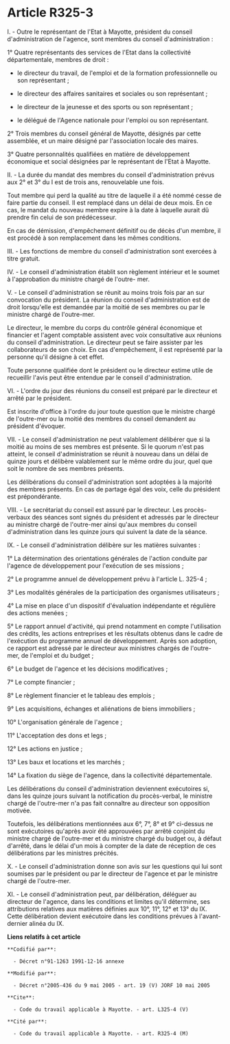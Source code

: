 # Article R325-3

I. - Outre le représentant de l'Etat à Mayotte, président du conseil d'administration de l'agence, sont membres du conseil
d'administration :

1° Quatre représentants des services de l'Etat dans la collectivité départementale, membres de droit :

- le directeur du travail, de l'emploi et de la formation professionnelle ou son représentant ;

- le directeur des affaires sanitaires et sociales ou son représentant ;

- le directeur de la jeunesse et des sports ou son représentant ;

- le délégué de l'Agence nationale pour l'emploi ou son représentant.

2° Trois membres du conseil général de Mayotte, désignés par cette assemblée, et un maire désigné par l'association locale
des maires.

3° Quatre personnalités qualifiées en matière de développement économique et social désignées par le représentant de l'Etat à
Mayotte.

II. - La durée du mandat des membres du conseil d'administration prévus aux 2° et 3° du I est de trois ans, renouvelable une
fois.

Tout membre qui perd la qualité au titre de laquelle il a été nommé cesse de faire partie du conseil. Il est remplacé dans un
délai de deux mois. En ce cas, le mandat du nouveau membre expire à la date à laquelle aurait dû prendre fin celui de son
prédécesseur.

En cas de démission, d'empêchement définitif ou de décès d'un membre, il est procédé à son remplacement dans les mêmes
conditions.

III. - Les fonctions de membre du conseil d'administration sont exercées à titre gratuit.

IV. - Le conseil d'administration établit son règlement intérieur et le soumet à l'approbation du ministre chargé de l'outre-
mer.

V. - Le conseil d'administration se réunit au moins trois fois par an sur convocation du président. La réunion du conseil
d'administration est de droit lorsqu'elle est demandée par la moitié de ses membres ou par le ministre chargé de l'outre-mer.

Le directeur, le membre du corps du contrôle général économique et financier et l'agent comptable assistent avec voix
consultative aux réunions du conseil d'administration. Le directeur peut se faire assister par les collaborateurs de son
choix. En cas d'empêchement, il est représenté par la personne qu'il désigne à cet effet.

Toute personne qualifiée dont le président ou le directeur estime utile de recueillir l'avis peut être entendue par le
conseil d'administration.

VI. - L'ordre du jour des réunions du conseil est préparé par le directeur et arrêté par le président.

Est inscrite d'office à l'ordre du jour toute question que le ministre chargé de l'outre-mer ou la moitié des membres du
conseil demandent au président d'évoquer.

VII. - Le conseil d'administration ne peut valablement délibérer que si la moitié au moins de ses membres est présente. Si le
quorum n'est pas atteint, le conseil d'administration se réunit à nouveau dans un délai de quinze jours et délibère
valablement sur le même ordre du jour, quel que soit le nombre de ses membres présents.

Les délibérations du conseil d'administration sont adoptées à la majorité des membres présents. En cas de partage égal des
voix, celle du président est prépondérante.

VIII. - Le secrétariat du conseil est assuré par le directeur. Les procès-verbaux des séances sont signés du président et
adressés par le directeur au ministre chargé de l'outre-mer ainsi qu'aux membres du conseil d'administration dans les quinze
jours qui suivent la date de la séance.

IX. - Le conseil d'administration délibère sur les matières suivantes :

1° La détermination des orientations générales de l'action conduite par l'agence de développement pour l'exécution de ses
missions ;

2° Le programme annuel de développement prévu à l'article L. 325-4 ;

3° Les modalités générales de la participation des organismes utilisateurs ;

4° La mise en place d'un dispositif d'évaluation indépendante et régulière des actions menées ;

5° Le rapport annuel d'activité, qui prend notamment en compte l'utilisation des crédits, les actions entreprises et les
résultats obtenus dans le cadre de l'exécution du programme annuel de développement. Après son adoption, ce rapport est
adressé par le directeur aux ministres chargés de l'outre-mer, de l'emploi et du budget ;

6° Le budget de l'agence et les décisions modificatives ;

7° Le compte financier ;

8° Le règlement financier et le tableau des emplois ;

9° Les acquisitions, échanges et aliénations de biens immobiliers ;

10° L'organisation générale de l'agence ;

11° L'acceptation des dons et legs ;

12° Les actions en justice ;

13° Les baux et locations et les marchés ;

14° La fixation du siège de l'agence, dans la collectivité départementale.

Les délibérations du conseil d'administration deviennent exécutoires si, dans les quinze jours suivant la notification du
procès-verbal, le ministre chargé de l'outre-mer n'a pas fait connaître au directeur son opposition motivée.

Toutefois, les délibérations mentionnées aux 6°, 7°, 8° et 9° ci-dessus ne sont exécutoires qu'après avoir été approuvées par
arrêté conjoint du ministre chargé de l'outre-mer et du ministre chargé du budget ou, à défaut d'arrêté, dans le délai d'un
mois à compter de la date de réception de ces délibérations par les ministres précités.

X. - Le conseil d'administration donne son avis sur les questions qui lui sont soumises par le président ou par le directeur
de l'agence et par le ministre chargé de l'outre-mer.

XI. - Le conseil d'administration peut, par délibération, déléguer au directeur de l'agence, dans les conditions et limites
qu'il détermine, ses attributions relatives aux matières définies aux 10°, 11°, 12° et 13° du IX. Cette délibération devient
exécutoire dans les conditions prévues à l'avant-dernier alinéa du IX.

**Liens relatifs à cet article**

	**Codifié par**:

	  - Décret n°91-1263 1991-12-16 annexe

	**Modifié par**:

	  - Décret n°2005-436 du 9 mai 2005 - art. 19 (V) JORF 10 mai 2005

	**Cite**:

	  - Code du travail applicable à Mayotte. - art. L325-4 (V)

	**Cité par**:

	  - Code du travail applicable à Mayotte. - art. R325-4 (M)
